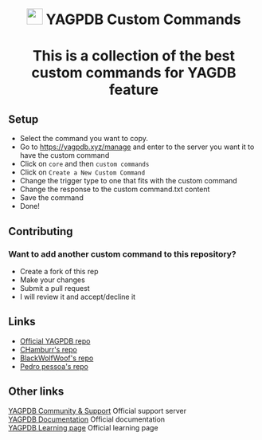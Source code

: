 #

<h1 align="center"><img src="https://yagpdb.xyz/static/img/logo_y.png" height=32px width=32px></img>&nbspYAGPDB Custom Commands</h1>


### <h1 align="center">This is a collection of the best custom commands for YAGDB feature</h1>
  

## Setup

- Select the command you want to copy.
- Go to https://yagpdb.xyz/manage and enter to the server you want it to have the custom command
- Click on `core` and then `custom commands`
- Click on `Create a New Custom Command`
- Change the trigger type to one that fits with the custom command
- Change the response to the custom command.txt content
- Save the command
- Done!

## Contributing

### Want to add another custom command to this repository?

- Create a fork of this rep
- Make your changes
- Submit a pull request
- I will review it and accept/decline it

## Links

- [Official YAGPDB repo]()
- [CHamburr's repo](https://github.com/chamburr/yagpdb-cc)
- [BlackWolfWoof's repo]()
- [Pedro pessoa's repo]()

## Other links

[YAGPDB Community & Support](https://discord.gg/4uY54rw) Official support server  
[YAGPDB Documentation](https://docs.yagpdb.xyz/reference/templates) Official documentation  
[YAGPDB Learning page](https://learn.yagpdb.xyz/) Official learning page  
